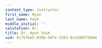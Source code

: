 ```yaml
---
content_type: instructor
first_name: Hyun
last_name: Youk
middle_initial: ''
salutation: Dr.
title: Dr. Hyun Youk
uid: 9c75fbe5-039b-56fe-2263-8c418857850e
---
```

